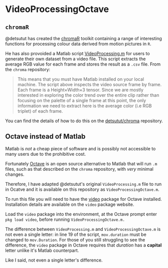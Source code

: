 # VideoProcessingOctave

## `chromaR`
@detsutut has created the [chromaR](https://github.com/detsutut/chroma) toolkit containing a range of interesting functions for processing colour data derived from motion pictures in `R`. 

He has also provoided a Matlab script [VideoProcessing.m](https://github.com/detsutut/chroma/blob/master/videoProcessing.m) for users to generate their own dataset from a video file. This script extracts the average RGB value for each frame and stores the result as a `.csv` file. From the `chroma` repository:

> This means that you must have Matlab installed on your local machine. The script above inspects the video source frame by frame. Each frame is a Height×Width×3 tensor. Since we are mostly interested in exploring the color trend over the entire clip rather than focusing on the palette of a single frame at this point, the only information we need to extract here is the average color (i.e RGB triplet) of each frame.

You can find the details of how to do this on the [detsutut/chroma](https://github.com/detsutut/chroma) repository.

## Octave instead of Matlab
Matlab is *not* a cheap piece of software and is possibly not accessible to many users due to the prohibitive cost.

Fortunately [Octave](https://www.gnu.org/software/octave/index) is an open source alternative to Matlab that will run `.m` files, such as that described on the `chroma` repository, with *very* minimal changes.

Therefore, I have adapted @detsutut's original `VideoProcessing.m` file to run in Ocatve and it is available on this repository as `VideoProcessingOctave.m`.

To run this file you will need to have the [video](https://wiki.octave.org/Video_package) package for Octave installed. Installation details are available on the `video` package website. 

Load the `video` package into the environment, at the Octave prompt enter `pkg load video`, before running `VideoProcessingOctave.m.`

The difference between `VideoProcessing.m` and `VideoProcessingOctave.m` is not even a single letter: in line 19 of the script, `mov.duration` must be changed to `mov.Duration`. For those of you still struggling to see the difference, the `video` package in Octave requires that *duration* has a **capital** letter unlike it's Matlab counterpart. 

Like I said, not even a single letter's difference.
